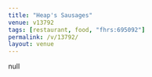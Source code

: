 ```yaml
---
title: "Heap's Sausages"
venue: v13792
tags: [restaurant, food, "fhrs:695092"]
permalink: /v/13792/
layout: venue
---
```

null